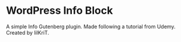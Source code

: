 # WordPress Info Block

A simple Info Gutenberg plugin. Made following a tutorial from Udemy.
Created by lilKriT.
